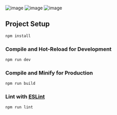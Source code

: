 ![image](https://github.com/MOONcitizenX/forkytech-test/assets/104726176/88f0a53e-762e-4488-a71e-7404c7db94e8)
![image](https://github.com/MOONcitizenX/forkytech-test/assets/104726176/0795e2be-1d75-4239-be7c-678cc196dd53)
![image](https://github.com/MOONcitizenX/forkytech-test/assets/104726176/86703f63-3260-4364-a4ed-caffdbb1565a)


## Project Setup

```sh
npm install
```

### Compile and Hot-Reload for Development

```sh
npm run dev
```

### Compile and Minify for Production

```sh
npm run build
```

### Lint with [ESLint](https://eslint.org/)

```sh
npm run lint
```
